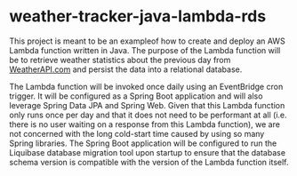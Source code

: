 # weather-tracker-java-lambda-rds

This project is meant to be an exampleof how to create  and deploy an AWS Lambda function 
written in Java. The purpose of the Lambda function will be to retrieve weather 
statistics about the previous day from [WeatherAPI.com](https://weatherapi-com.p.rapidapi.com)
and persist the data into a relational database.

The Lambda function will be invoked once daily using an EventBridge cron trigger. It will be
configured as a Spring Boot application and will also leverage Spring Data JPA
and Spring Web. Given that this Lambda function only runs once per day and that it does not
need to be performant at all (i.e. there is no user waiting on a response from 
this Lambda function), we are not concerned with the long cold-start time caused by using so many Spring
libraries. The Spring Boot application will be configured to run the Liquibase
database migration tool upon startup to ensure that the database schema version
is compatible with the version of the Lambda function itself.